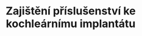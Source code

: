 ---
id: 4edb6ede-a828-4e0e-9254-ae1890ba6ce5
title: "Zajištění příslušenství ke kochleárnímu implantátu"
price: 49000
year: 2012
description: "Příspěvek nadačního fondu pomůže k zakoupení nezbytného technického zařízení pro sluchově postiženou Evu Liberdovou, aktivní sociální pracovnici momentálně působící v neziskové organizaci Slezská diakonie v našem regionu. Díky kochleárnímu implantátu bude moci Eva Liberdová účastnit například hromadných školení a vzdělávacích akcí, a dále tak napomáhat všem sociálně potřebným, s kterými se v rámci své práce setká."
kouskovani: false
locationName: undefined
position:
  lng: 18.2280560116747
  lat: 49.82501946158943
---